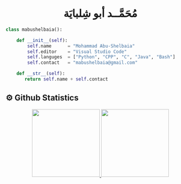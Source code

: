 <h1 align="center">
  <b> مُحَمَّــد أبو شِلبايَة </b>
</h1>



```py
class mabushelbaia():

    def __init__(self):
        self.name      = "Mohammad Abu-Shelbaia"
        self.editor    = "Visual Studio Code"
        self.languges  = ["Python", "CPP", "C", "Java", "Bash"]
        self.contact   = "mabushelbaia@gmail.com"

    def __str__(self):
       return self.name + self.contact
```

## ⚙️ Github Statistics
<p align="center">
<a href="https://github.com/mabushelbaia">
  <img height="180em" src="https://github-readme-stats.vercel.app/api?username=mabushelbaia&theme=github_dark&show_icons=true&include_all_commits=true"/>
  <img height="180em" src="https://github-readme-stats.vercel.app/api/top-langs/?username=mabushelbaia&layout=compact&theme=github_dark&langs_count=8"/>
</a>
</p>

